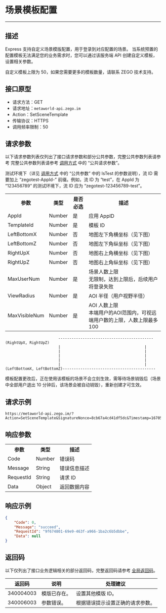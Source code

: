 # 场景模板配置

---

## 描述

Express 支持自定义场景模版配置，用于登录到对应配置的场景。
当系统预置的配置模板无法满足您的业务需求时，您可以通过该服务端 API 创建自定义模板，设置相关参数。

<Warning title="注意">



自定义模板上限为 50，如果您需要更多的模板数量，请联系 ZEGO 技术支持。

</Warning>





## 接口原型

- 请求方法：GET
- 请求地址：`metaworld-api.zego.im`
- Action：SetSceneTemplate
- 传输协议：HTTPS
- 调用频率限制：50


## 请求参数

以下请求参数列表仅列出了接口请求参数和部分公共参数，完整公共参数列表请参考 完整公共参数列表请参考 [调用方式](/real-time-voice-server/api-reference/accessing-server-apis#公共请求参数) 中的 “公共请求参数”。

<Note title="说明">

测试环境下（详见 <a target="_blank" href="/real-time-voice-server/api-reference/accessing-server-apis#公共请求参数">调用方式</a> 中的 “公共参数” 中的 IsTest 的参数说明），流 ID 需要加上 “zegotest-AppId-” 前缀。例如，流 ID 为 “test”，在 AppId 为 “123456789” 的测试环境下，流 ID 应为 “zegotest-123456789-test”。

</Note>



<table>
  
<tbody><tr>
<th>参数</th>
<th>类型</th>
<th>是否必选</th>
<th>描述</th>
</tr>
<tr>
<td>AppId</td>
<td>Number</td>
<td>是</td>
<td>应用 AppID</td>
</tr>
<tr>
<td>TemplateId</td>
<td>Number</td>
<td>是</td>
<td>模板 ID</td>
</tr>
<tr>
<td>LeftBottomX</td>
<td>Number</td>
<td>否</td>
<td>地图左下角横坐标（见下图）</td>
</tr>
<tr>
<td>LeftBottomZ</td>
<td>Number</td>
<td>否</td>
<td>地图左下角纵坐标（见下图）</td>
</tr>
<tr>
<td>RightUpX</td>
<td>Number</td>
<td>否</td>
<td>地图右上角横坐标（见下图）</td>
</tr>
<tr>
<td>RightUpZ</td>
<td>Number</td>
<td>否</td>
<td>地图右上角纵坐标（见下图）</td>
</tr>
<tr>
<td>MaxUserNum</td>
<td>Number</td>
<td>是</td>
<td>场景人数上限<br />无限制，达到上限后，后续用户将登录失败</td>
</tr>
<tr>
<td>ViewRadius</td>
<td>Number</td>
<td>是</td>
<td>AOI 半径（用户视野半径）</td>
</tr>
<tr>
<td>MaxVisibleNum</td>
<td>Number</td>
<td>是</td>
<td>AOI 人数上限<br />本端用户的AOI范围内，可视远端用户数的上限，人数上限最多 100</td>
</tr>

</tbody></table>

```
                        -------------------------------------------(RightUpX, RightUpZ)
                        |	                                   |
                        |	                                   |
                        |	                                   |
                        |	                                   |
                        |	                                   |											                
(LeftBottomX, LeftBottomZ)------------------------------------------

```

<Warning title="注意">



模板配置更改后，正在使用该模板的场景不会立刻生效，需等待场景销毁后（场景中全部用户退出 10 分钟后，该场景会被自动销毁），重新创建才可生效。

</Warning>





## 请求示例

```
https://metaworld-api.zego.im/?Action=SetSceneTemplate&SignatureNonce=8cb67a4cd41df5dc&Timestamp=1670576924&Signature=a6da407f29dfab00c6aed21979634df8&SignatureVersion=2.0&IsTest=true&AppId=111111111&TemplateId=10080&ViewRadius=3&MaxUserNum=50000&MaxVisibleNum=50&MaxItemNum=100&MaxVisibleItemNum=10&MaxBindItemNum=3&MaxItemCapacity=5&LeftBottomX=0.00&LeftBottomZ=0.00&RightUpX=500.00&RightUpZ=500.00
```

## 响应参数


<table>
  
<tbody><tr>
<th>参数</th>
<th>类型</th>
<th>描述</th>
</tr>
<tr>
<td>Code</td>
<td>Number</td>
<td>错误码</td>
</tr>
<tr>
<td>Message</td>
<td>String</td>
<td>错误信息描述</td>
</tr>
<tr>
<td>RequestId</td>
<td>String</td>
<td>请求 ID</td>
</tr>
<tr>
<td>Data</td>
<td>Object</td>
<td>返回数据内容</td>
</tr>
</tbody></table>


## 响应示例

```json
{
    "Code": 0,
    "Message": "succeed",
    "RequestId": "9f674801-69e9-463f-a966-1ba2c6b5dbbe",
    "Data": null
}
```


## 返回码

以下仅列出了接口业务逻辑相关的部分返回码，完整返回码请参考 [全局返回码](https://doc-zh.zego.im/)。

|返回码|说明|处理建议|
|-----|------|-----|
| 340004003|  模版已存在。| 设置其他模版 ID。|
| 340006003|  参数错误。| 根据错误提示设置正确的请求参数。|
